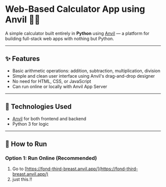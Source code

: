 # Web-Based Calculator App using Anvil 🧮🌐

A simple calculator built entirely in **Python** using [Anvil](https://anvil.works) — a platform for building full-stack web apps with nothing but Python.

---

## ✨ Features

- Basic arithmetic operations: addition, subtraction, multiplication, division
- Simple and clean user interface using Anvil's drag-and-drop designer
- No need for HTML, CSS, or JavaScript
- Can run online or locally with Anvil App Server

---

## 🧰 Technologies Used

- [Anvil](https://anvil.works) for both frontend and backend
- Python 3 for logic

---

## 🚀 How to Run

### Option 1: Run Online (Recommended)

1. Go to [https://fond-third-breast.anvil.app/](https://fond-third-breast.anvil.app/)
2. just this.!!
